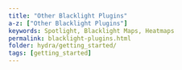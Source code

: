```yaml
---
title: "Other Blacklight Plugins"
a-z: ["Other Blacklight Plugins"]
keywords: Spotlight, Blacklight Maps, Heatmaps
permalink: blacklight-plugins.html
folder: hydra/getting_started/
tags: [getting_started]
---
```

